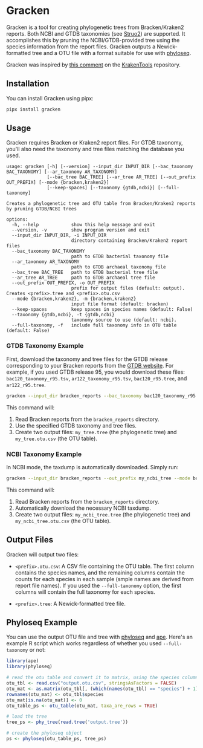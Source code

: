 # Gracken

Gracken is a tool for creating phylogenetic trees from Bracken/Kraken2 reports. Both NCBI and GTDB taxonomies (see [Struo2](https://github.com/leylabmpi/Struo2)) are supported. It accomplishes this by pruning the NCBI/GTDB-provided tree using the species information from the report files. Gracken outputs a Newick-formatted tree and a OTU file with a format suitable for use with [phyloseq](https://joey711.github.io/phyloseq/).

Gracken was inspired by [this comment](https://github.com/jenniferlu717/KrakenTools/issues/46#issuecomment-2387744942) on the [KrakenTools](https://github.com/jenniferlu717/KrakenTools/) repository.

## Installation

You can install Gracken using pipx:

```bash
pipx install gracken
```

## Usage

Gracken requires Bracken or Kraken2 report files. For GTDB taxonomy, you'll also need the taxonomy and tree files matching the database you used.

```
usage: gracken [-h] [--version] --input_dir INPUT_DIR [--bac_taxonomy BAC_TAXONOMY] [--ar_taxonomy AR_TAXONOMY]
               [--bac_tree BAC_TREE] [--ar_tree AR_TREE] [--out_prefix OUT_PREFIX] [--mode {bracken,kraken2}]
               [--keep-spaces] [--taxonomy {gtdb,ncbi}] [--full-taxonomy]

Creates a phylogenetic tree and OTU table from Bracken/Kraken2 reports by pruning GTDB/NCBI trees

options:
  -h, --help            show this help message and exit
  --version, -v         show program version and exit
  --input_dir INPUT_DIR, -i INPUT_DIR
                        directory containing Bracken/Kraken2 report files
  --bac_taxonomy BAC_TAXONOMY
                        path to GTDB bacterial taxonomy file
  --ar_taxonomy AR_TAXONOMY
                        path to GTDB archaeal taxonomy file
  --bac_tree BAC_TREE   path to GTDB bacterial tree file
  --ar_tree AR_TREE     path to GTDB archaeal tree file
  --out_prefix OUT_PREFIX, -o OUT_PREFIX
                        prefix for output files (default: output). Creates <prefix>.tree and <prefix>.otu.csv
  --mode {bracken,kraken2}, -m {bracken,kraken2}
                        input file format (default: bracken)
  --keep-spaces         keep spaces in species names (default: False)
  --taxonomy {gtdb,ncbi}, -t {gtdb,ncbi}
                        taxonomy source to use (default: ncbi).
  --full-taxonomy, -f   include full taxonomy info in OTU table (default: False)
```

### GTDB Taxonomy Example

First, download the taxonomy and tree files for the GTDB release corresponding to your Bracken reports from the [GTDB website](https://gtdb.ecogenomic.org/downloads). For example, if you used GTDB release 95, you would download these files: `bac120_taxonomy_r95.tsv`, `ar122_taxonomy_r95.tsv`, `bac120_r95.tree`, and `ar122_r95.tree`.

```bash
gracken --input_dir bracken_reports --bac_taxonomy bac120_taxonomy_r95.tsv --ar_taxonomy ar122_taxonomy_r95.tsv --bac_tree bac120_r95.tree --ar_tree ar122_r95.tree --out_prefix my_tree --taxonomy gtdb
```

This command will:

1.  Read Bracken reports from the `bracken_reports` directory.
2.  Use the specified GTDB taxonomy and tree files.
3.  Create two output files: `my_tree.tree` (the phylogenetic tree) and `my_tree.otu.csv` (the OTU table).

### NCBI Taxonomy Example

In NCBI mode, the taxdump is automatically downloaded. Simply run:

```bash
gracken --input_dir bracken_reports --out_prefix my_ncbi_tree --mode bracken
```

This command will:
1.  Read Bracken reports from the `bracken_reports` directory.
2.  Automatically download the necessary NCBI taxdump.
3.  Create two output files: `my_ncbi_tree.tree` (the phylogenetic tree) and `my_ncbi_tree.otu.csv` (the OTU table).

## Output Files

Gracken will output two files:

* `<prefix>.otu.csv`: A CSV file containing the OTU table. The first column contains the species names, and the remaining columns contain the counts for each species in each sample (smple names are derived from report file names). If you used the `--full-taxonomy` option, the first columns will contain the full taxonomy for each species.

* `<prefix>.tree`: A Newick-formatted tree file.

## Phyloseq Example

You can use the output OTU file and tree with [phyloseq](https://joey711.github.io/phyloseq/) and [ape](https://github.com/emmanuelparadis/ape). Here's an example R script which works regardless of whether you used `--full-taxonomy` or not:

```R
library(ape)
library(phyloseq)

# read the otu table and convert it to matrix, using the species column as row names
otu_tbl <- read.csv("output.otu.csv", stringsAsFactors = FALSE)
otu_mat <- as.matrix(otu_tbl[, (which(names(otu_tbl) == "species") + 1):ncol(otu_tbl)])
rownames(otu_mat) <- otu_tbl$species
otu_mat[is.na(otu_mat)] <- 0
otu_table_ps <- otu_table(otu_mat, taxa_are_rows = TRUE)

# load the tree
tree_ps <- phy_tree(read.tree('output.tree'))

# create the phyloseq object
ps <- phyloseq(otu_table_ps, tree_ps)
```
